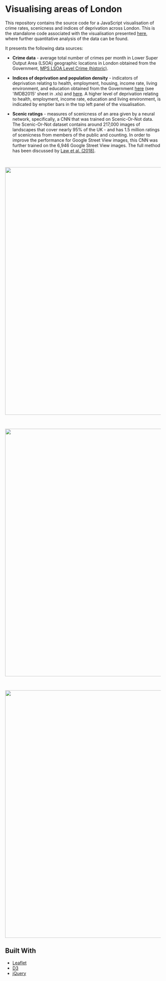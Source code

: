 # Visualising areas of London

This repository contains the source code for a JavaScript visualisation of crime rates, scenicness and indices of deprivation across London. This is the standalone code associated with the visualisation presented [here](https://github.com/wrattler/wrattler-examples/blob/master/resources/scenic-analysis.wrattler), where further quantitative analysis of the data can be found. 

It presents the following data sources:

* **Crime data** - average total number of crimes per month in Lower Super Output Area (LSOA) geographic locations in London obtained from the Government, [MPS LSOA Level Crime (historic)](https://data.london.gov.uk/dataset/recorded_crime_summary).

* **Indices of deprivation and population density** - indicators of deprivation relating to health, employment, housing, income rate, living environment, and education obtained from the Government [here](https://data.london.gov.uk/dataset/indices-of-deprivation) (see 'IMDB2015' sheet in .xls) and [here](https://data.london.gov.uk/dataset/lsoa-atlas). A higher level of deprivation relating to health, employment, income rate, education and living environment, is indicated by emptier bars in the top left panel of the visualisation.

* **Scenic ratings** - measures of scenicness of an area given by a neural network, specifically, a CNN that was trained on Scenic-Or-Not data. The Scenic-Or-Not dataset contains around 217,000 images of landscapes that cover nearly 95% of the UK - and has 1.5 million ratings of scenicness from members of the public and counting. In order to improve the performance for Google Street View images, this CNN was further trained on the 6,946 Google Street View images. The full method has been discussed by [Law et al. (2018)](https://www.tandfonline.com/doi/abs/10.1080/13658816.2018.1555832).

</br>
<p align="center"><img src="screenshots/scenicness.png" width="800"></p>
</br>
<p align="center"><img src="screenshots/scenic_points.png" width="800"></p>
</br>
<p align="center"><img src="screenshots/mean_counts.png" width="800"></p>

## Built With

* [Leaflet](https://leafletjs.com/)
* [D3](https://d3js.org/)
* [jQuery](https://jquery.com/)

